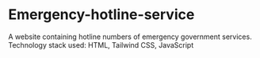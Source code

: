 # Emergency-hotline-service
A website containing hotline numbers of emergency government services. Technology stack used: HTML, Tailwind CSS, JavaScript
